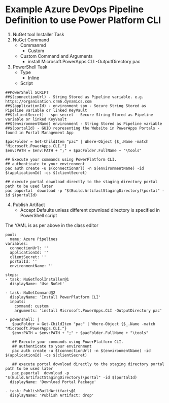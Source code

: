 # Example Azure DevOps Pipeline Definition to use Power Platform CLI
1. NuGet tool Installer Task
2. NuGet Command 
   - Commanmd
     - Custom
   - Custom Command and Arguments
     - install Microsoft.PowerApps.CLI -OutputDirectory pac
3. PowerShell Task
   - Type
     - Inline
   - Script
<pre><code class="language-powershell">##PowerShell SCRIPT
##$(connectionUrl) - String Stored as Pipeline variable. e.g. https://organisation.crm6.dynamics.com
##$(applicationId) - environment spn - Secure String Stored as Pipeline variable or linked KeyVault
##$(clientSecret) - spn secret - Secure String Stored as Pipeline variable or linked KeyVault
##$(environmentName) environment - String Stored as Pipeline variable
##$(portalId) - GUID representing the Website in PowerApps Portals - found in Portal Management App

$pacFolder = Get-ChildItem "pac" | Where-Object {$_.Name -match "Microsoft.PowerApps.CLI."}
$env:PATH = $env:PATH + ";" + $pacFolder.FullName + "\tools"

## Execute your commands using PowerPlatform CLI.
## authenticate to your environment
pac auth create -u $(connectionUrl) -n $(environmentName) -id $(applicationId) -cs $(clientSecret)

## execute portal download directly to the staging directory portal path to be used later
pac paportal  download -p "$(Build.ArtifactStagingDirectory)\portal" -id $(portalId)
</code></pre>
4. Publish Artifact
   - Accept Defaults unless different download directory is specified in PowerShell script


The YAML is as per above in the class editor
<pre><code>pool:
  name: Azure Pipelines
variables:
  connectionUrl: ''
  applicationId: ''
  clientSecret: ''
  portalId: ''
  environmentName: ''

steps:
- task: NuGetToolInstaller@1
  displayName: 'Use NuGet'

- task: NuGetCommand@2
  displayName: 'Install PowerPlatform CLI'
  inputs:
    command: custom
    arguments: 'install Microsoft.PowerApps.CLI -OutputDirectory pac'

- powershell: |
   $pacFolder = Get-ChildItem "pac" | Where-Object {$_.Name -match "Microsoft.PowerApps.CLI."}
   $env:PATH = $env:PATH + ";" + $pacFolder.FullName + "\tools"
   
   ## Execute your commands using PowerPlatform CLI.
   ## authenticate to your environment
   pac auth create -u $(connectionUrl) -n $(environmentName) -id $(applicationId) -cs $(clientSecret)
   
   ## execute portal download directly to the staging directory portal path to be used later
   pac paportal  download -p "$(Build.ArtifactStagingDirectory)\portal" -id $(portalId)
  displayName: 'Download Portal Package'

- task: PublishBuildArtifacts@1
  displayName: 'Publish Artifact: drop'
</code></pre>

